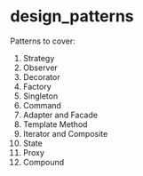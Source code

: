 # design_patterns

Patterns to cover:
1. Strategy
2. Observer
3. Decorator
4. Factory
5. Singleton
6. Command
7. Adapter and Facade
8. Template Method
9. Iterator and Composite
10. State
11. Proxy
12. Compound
